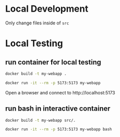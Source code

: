 # Local Development

Only change files inside of `src`

# Local Testing

## run container for local testing

```bash
docker build -t my-webapp .

docker run -it --rm -p 5173:5173 my-webapp
```
Open a browser and connect to http://localhost:5173

## run bash in interactive container
```bash
docker build -t my-webapp src/.

docker run -it --rm -p 5173:5173 my-webapp bash
```